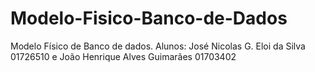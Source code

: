 # Modelo-Fisico-Banco-de-Dados
Modelo Físico de Banco de dados. Alunos: José Nicolas G. Eloi da Silva 01726510 e João Henrique Alves Guimarães 01703402

